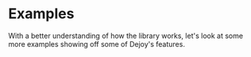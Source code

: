 # Examples

With a better understanding of how the library works, let's look at some more
examples showing off some of Dejoy's features.

